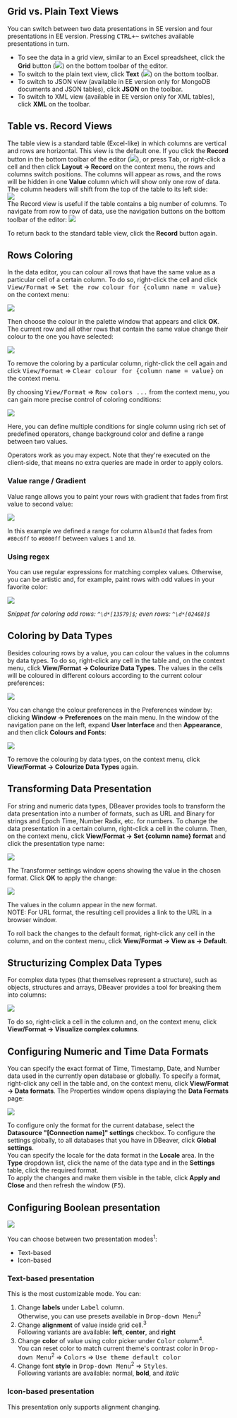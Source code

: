 ## Grid vs. Plain Text Views

You can switch between two data presentations in SE version and four presentations in EE version. Pressing <kbd>CTRL+~</kbd> switches available presentations in turn.
* To see the data in a grid view, similar to an Excel spreadsheet, click the **Grid** button (![](images/ug/Grid-button.png)) on the bottom toolbar of the editor.
* To switch to the plain text view, click **Text** (![](images/ug/Text-button.png)) on the bottom toolbar.
* To switch to JSON view (available in EE version only for MongoDB documents and JSON tables), click **JSON** on the toolbar.
* To switch to XML view (available in EE version only for XML tables), click **XML** on the toolbar.

## Table vs. Record Views

The table view is a standard table (Excel-like) in which columns are vertical and rows are horizontal. This view is the default one. If you click the **Record** button in the bottom toolbar of the editor (![](images/ug/Record-button.png)), or press <kbd>Tab</kbd>, or right-click a cell and then click **Layout -> Record** on the context menu, the rows and columns switch positions. The columns will appear as rows, and the rows will be hidden in one **Value** column which will show only one row of data. The column headers will shift from the top of the table to its left side:    
![](images/ug/Record-view.png)  
The Record view is useful if the table contains a big number of columns. To navigate from row to row of data, use the navigation buttons on the bottom toolbar of the editor: ![](images/ug/Navigation-buttons.png)

To return back to the standard table view, click the **Record** button again.

## Rows Coloring
In the data editor, you can colour all rows that have the same value as a particular cell of a certain column. To do so, right-click the cell and click <kbd>View/Format</kbd> &rArr; <kbd>Set the row colour for {column name = value}</kbd> on the context menu:

![](images/ug/Color_rows.png)

Then choose the colour in the palette window that appears and click **OK**. The current row and all other rows that contain the same value change their colour to the one you have selected:

![](images/ug/Colored_rows.png)

To remove the coloring by a particular column, right-click the cell again and click <kbd>View/Format</kbd> &rArr; <kbd>Clear colour for {column name = value}</kbd> on the context menu.

By choosing <kbd>View/Format</kbd> &rArr; <kbd>Row colors ...</kbd> from the context menu, you can gain more precise control of coloring conditions:

![](images/ug/Row-coloring-customization.png)

Here, you can define multiple conditions for single column using rich set of predefined operators, change background color and define a range between two values.

Operators work as you may expect. Note that they're executed on the client-side, that means no extra queries are made in order to apply colors.

### Value range / Gradient

Value range allows you to paint your rows with gradient that fades from first value to second value:

![](images/ug/Row-coloring-gradient.png)

In this example we defined a range for column `AlbumId` that fades from `#80c6ff` to `#8000ff` between values `1` and `10`.

### Using regex

You can use regular expressions for matching complex values. Otherwise, you can be artistic and, for example, paint rows with odd values in your favorite color:

![](images/ug/Row-coloring-gradient-regex.png)

_Snippet for coloring odd rows: `^\d*[13579]$`; even rows: `^\d*[02468]$`_

## Coloring by Data Types
Besides colouring rows by a value, you can colour the values in the columns by data types. To do so, right-click any cell in the table and, on the context menu, click **View/Format -> Colourize Data Types**. The values in the cells will be coloured in different colours according to the current colour preferences:

![](images/ug/Colored-Data-Types.png)

You can change the colour preferences in the Preferences window by: clicking **Window -> Preferences** on the main menu. In the window of the navigation pane on the left, expand **User Interface** and then **Appearance**, and then click **Colours and Fonts**:

![](images/ug/Color-Preferences.png)

To remove the colouring by data types, on the context menu, click **View/Format -> Colourize Data Types** again.

## Transforming Data Presentation
For string and numeric data types, DBeaver provides tools to transform the data presentation into a number of formats, such as URL and Binary for strings and Epoch Time, Number Radix, etc. for numbers. To change the data presentation in a certain column, right-click a cell in the column. Then, on the context menu, click **View/Format -> Set {column name} format** and click the presentation type name:

![](images/ug/View-as.png)

The Transformer settings window opens showing the value in the chosen format. Click **OK** to apply the change:

![](images/ug/Transformer-settings-window.png)

The values in the column appear in the new format.  
NOTE: For URL format, the resulting cell provides a link to the URL in a browser window. 

To roll back the changes to the default format, right-click any cell in the column, and on the context menu, click **View/Format -> View as -> Default**.

## Structurizing Complex Data Types
For complex data types (that themselves represent a structure), such as objects, structures and arrays, DBeaver provides a tool for breaking them into columns:

![](images/ug/Structurize.png)

To do so, right-click a cell in the column and, on the context menu, click **View/Format -> Visualize complex columns**.

## Configuring Numeric and Time Data Formats
You can specify the exact format of Time, Timestamp, Date, and Number data used in the currently open database or globally. To specify a format, right-click any cell in the table and, on the context menu, click **View/Format -> Data formats**. The Properties window opens displaying the **Data Formats** page:

![](images/ug/Data-format-properties.png)

To configure only the format for the current database, select the **Datasource "[Connection name]" settings** checkbox. To configure the settings globally, to all databases that you have in DBeaver, click **Global settings**.  
You can specify the locale for the data format in the **Locale** area. In the **Type** dropdown list, click the name of the data type and in the **Settings** table, click the required format.  
To apply the changes and make them visible in the table, click **Apply and Close** and then refresh the window (<kbd>F5</kbd>).

## Configuring Boolean presentation

![](images/ug/Data-boolean-presentation-preferences.png)

You can choose between two presentation modes<sup>1</sup>:
 - Text-based
 - Icon-based

### Text-based presentation
This is the most customizable mode. You can:
1. Change **labels** under <kbd>Label</kbd> column.<br>
Otherwise, you can use presets available in <kbd>Drop-down Menu</kbd><sup>2</sup>
2. Change **alignment** of value inside grid cell.<sup>3</sup><br>
Following variants are available: **left**, **center**, and **right**
3. Change **color** of value using color picker under <kbd>Color</kbd> column<sup>4</sup>.<br>
You can reset color to match current theme's contrast color in <kbd>Drop-down Menu</kbd><sup>2</sup> &rArr; <kbd>Colors</kbd> &rArr; <kbd>Use theme default color</kbd> 
4. Change font **style** in <kbd>Drop-down Menu</kbd><sup>2</sup> &rArr; <kbd>Styles</kbd>.<br> 
Following variants are available: normal, **bold**, and _italic_

### Icon-based presentation
This presentation only supports alignment changing.
